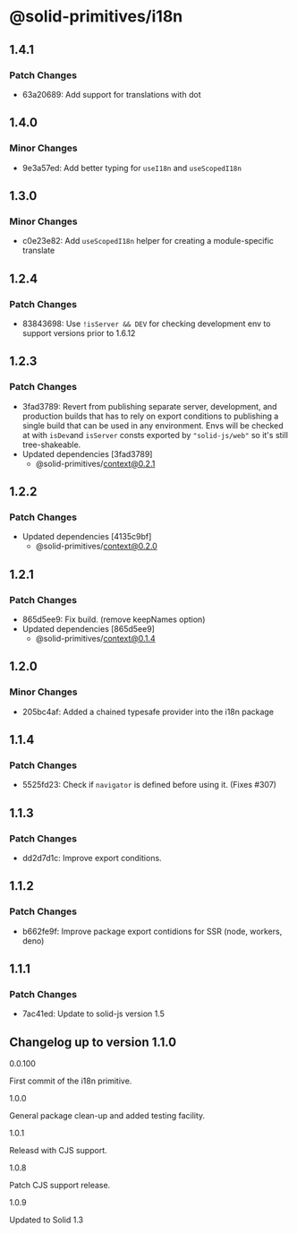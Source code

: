 # @solid-primitives/i18n

## 1.4.1

### Patch Changes

- 63a20689: Add support for translations with dot

## 1.4.0

### Minor Changes

- 9e3a57ed: Add better typing for `useI18n` and `useScopedI18n`

## 1.3.0

### Minor Changes

- c0e23e82: Add `useScopedI18n` helper for creating a module-specific translate

## 1.2.4

### Patch Changes

- 83843698: Use `!isServer && DEV` for checking development env to support versions prior to 1.6.12

## 1.2.3

### Patch Changes

- 3fad3789: Revert from publishing separate server, development, and production builds that has to rely on export conditions
  to publishing a single build that can be used in any environment.
  Envs will be checked at with `isDev`and `isServer` consts exported by `"solid-js/web"` so it's still tree-shakeable.
- Updated dependencies [3fad3789]
  - @solid-primitives/context@0.2.1

## 1.2.2

### Patch Changes

- Updated dependencies [4135c9bf]
  - @solid-primitives/context@0.2.0

## 1.2.1

### Patch Changes

- 865d5ee9: Fix build. (remove keepNames option)
- Updated dependencies [865d5ee9]
  - @solid-primitives/context@0.1.4

## 1.2.0

### Minor Changes

- 205bc4af: Added a chained typesafe provider into the i18n package

## 1.1.4

### Patch Changes

- 5525fd23: Check if `navigator` is defined before using it. (Fixes #307)

## 1.1.3

### Patch Changes

- dd2d7d1c: Improve export conditions.

## 1.1.2

### Patch Changes

- b662fe9f: Improve package export contidions for SSR (node, workers, deno)

## 1.1.1

### Patch Changes

- 7ac41ed: Update to solid-js version 1.5

## Changelog up to version 1.1.0

0.0.100

First commit of the i18n primitive.

1.0.0

General package clean-up and added testing facility.

1.0.1

Releasd with CJS support.

1.0.8

Patch CJS support release.

1.0.9

Updated to Solid 1.3
